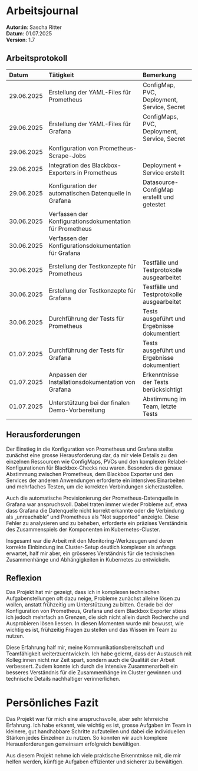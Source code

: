 # Arbeitsjournal
**Autor:in**: Sascha Ritter   
**Datum**: 01.07.2025    
**Version**:  1.7

## Arbeitsprotokoll
| Datum | Tätigkeit | Bemerkung |
| :-- | :-- | :-- |
| 29.06.2025 | Erstellung der YAML-Files für Prometheus | ConfigMap, PVC, Deployment, Service, Secret |
| 29.06.2025 | Erstellung der YAML-Files für Grafana | ConfigMaps, PVC, Deployment, Service, Secret |
| 29.06.2025 | Konfiguration von Prometheus-Scrape-Jobs |  |
| 29.06.2025 | Integration des Blackbox-Exporters in Prometheus | Deployment + Service erstellt |
| 29.06.2025 | Konfiguration der automatischen Datenquelle in Grafana | Datasource-ConfigMap erstellt und getestet |
| 30.06.2025 | Verfassen der Konfigurationsdokumentation für Prometheus |  |
| 30.06.2025 | Verfassen der Konfigurationsdokumentation für Grafana |  |
| 30.06.2025 | Erstellung der Testkonzepte für Prometheus | Testfälle und Testprotokolle ausgearbeitet |
| 30.06.2025 | Erstellung der Testkonzepte für Grafana | Testfälle und Testprotokolle ausgearbeitet |
| 30.06.2025 | Durchführung der Tests für Prometheus  | Tests ausgeführt und Ergebnisse dokumentiert |
| 01.07.2025 | Durchführung der Tests für Grafana | Tests ausgeführt und Ergebnisse dokumentiert |
| 01.07.2025 | Anpassen der Installationsdokumentation von Grafana | Erkenntnisse der Tests berücksichtigt |
| 01.07.2025 | Unterstützung bei der finalen Demo-Vorbereitung | Abstimmung im Team, letzte Tests |

## Herausforderungen
Der Einstieg in die Konfiguration von Prometheus und Grafana stellte zunächst eine grosse Herausforderung dar, da mir viele Details zu den einzelnen Ressourcen wie ConfigMaps, PVCs und den komplexen Relabel-Konfigurationen für Blackbox-Checks neu waren. Besonders die genaue Abstimmung zwischen Prometheus, dem Blackbox Exporter und den Services der anderen Anwendungen erforderte ein intensives Einarbeiten und mehrfaches Testen, um die korrekten Verbindungen sicherzustellen.  
  
Auch die automatische Provisionierung der Prometheus-Datenquelle in Grafana war anspruchsvoll. Dabei traten immer wieder Probleme auf, etwa dass Grafana die Datenquelle nicht korrekt erkannte oder die Verbindung als „unreachable“ und Prometheus als "Not supported" anzeigte. Diese Fehler zu analysieren und zu beheben, erforderte ein präzises Verständnis des Zusammenspiels der Komponenten im Kubernetes-Cluster.  
  
Insgesamt war die Arbeit mit den Monitoring-Werkzeugen und deren korrekte Einbindung ins Cluster-Setup deutlich komplexer als anfangs erwartet, half mir aber, ein grösseres Verständnis für die technischen Zusammenhänge und Abhängigkeiten in Kubernetes zu entwickeln.

## Reflexion
Das Projekt hat mir gezeigt, dass ich in komplexen technischen Aufgabenstellungen oft dazu neige, Probleme zunächst alleine lösen zu wollen, anstatt frühzeitig um Unterstützung zu bitten. Gerade bei der Konfiguration von Prometheus, Grafana und dem Blackbox Exporter stiess ich jedoch mehrfach an Grenzen, die sich nicht allein durch Recherche und Ausprobieren lösen liessen. In diesen Momenten wurde mir bewusst, wie wichtig es ist, frühzeitig Fragen zu stellen und das Wissen im Team zu nutzen.  

Diese Erfahrung half mir, meine Kommunikationsbereitschaft und Teamfähigkeit weiterzuentwickeln. Ich habe gelernt, dass der Austausch mit Kolleg:innen nicht nur Zeit spart, sondern auch die Qualität der Arbeit verbessert. Zudem konnte ich durch die intensive Zusammenarbeit ein besseres Verständnis für die Zusammenhänge im Cluster gewinnen und technische Details nachhaltiger verinnerlichen.  

# Persönliches Fazit
Das Projekt war für mich eine anspruchsvolle, aber sehr lehrreiche Erfahrung. Ich habe erkannt, wie wichtig es ist, grosse Aufgaben im Team in kleinere, gut handhabbare Schritte aufzuteilen und dabei die individuellen Stärken jedes Einzelnen zu nutzen. So konnten wir auch komplexe Herausforderungen gemeinsam erfolgreich bewältigen.  

Aus diesem Projekt nehme ich viele praktische Erkenntnisse mit, die mir helfen werden, künftige Aufgaben effizienter und sicherer zu bewältigen.
